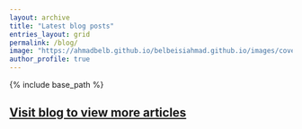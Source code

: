 ```yaml
---
layout: archive
title: "Latest blog posts"
entries_layout: grid
permalink: /blog/
image: "https://ahmadbelb.github.io/belbeisiahmad.github.io/images/coverpicture.jpeg"
author_profile: true
---
```


{% include base_path %}



## <a href="https://medium.com/@ahmadbelb" target="_blank">Visit blog to view more articles</a>

